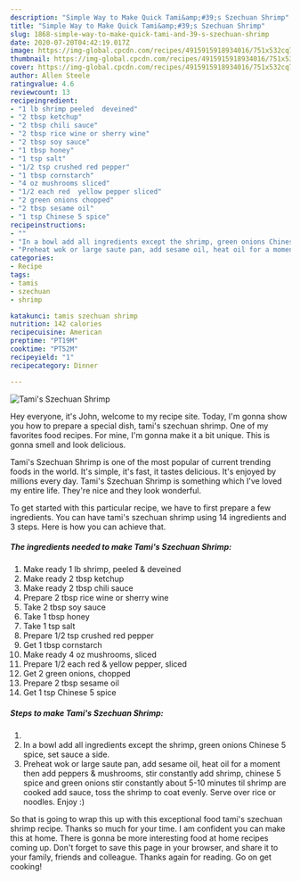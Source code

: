 ```yaml
---
description: "Simple Way to Make Quick Tami&amp;#39;s Szechuan Shrimp"
title: "Simple Way to Make Quick Tami&amp;#39;s Szechuan Shrimp"
slug: 1868-simple-way-to-make-quick-tami-and-39-s-szechuan-shrimp
date: 2020-07-20T04:42:19.017Z
image: https://img-global.cpcdn.com/recipes/4915915918934016/751x532cq70/tamis-szechuan-shrimp-recipe-main-photo.jpg
thumbnail: https://img-global.cpcdn.com/recipes/4915915918934016/751x532cq70/tamis-szechuan-shrimp-recipe-main-photo.jpg
cover: https://img-global.cpcdn.com/recipes/4915915918934016/751x532cq70/tamis-szechuan-shrimp-recipe-main-photo.jpg
author: Allen Steele
ratingvalue: 4.6
reviewcount: 13
recipeingredient:
- "1 lb shrimp peeled  deveined"
- "2 tbsp ketchup"
- "2 tbsp chili sauce"
- "2 tbsp rice wine or sherry wine"
- "2 tbsp soy sauce"
- "1 tbsp honey"
- "1 tsp salt"
- "1/2 tsp crushed red pepper"
- "1 tbsp cornstarch"
- "4 oz mushrooms sliced"
- "1/2 each red  yellow pepper sliced"
- "2 green onions chopped"
- "2 tbsp sesame oil"
- "1 tsp Chinese 5 spice"
recipeinstructions:
- ""
- "In a bowl add all ingredients except the shrimp, green onions Chinese 5 spice, set sauce a side."
- "Preheat wok or large saute pan, add sesame oil, heat oil for a moment then add peppers &amp; mushrooms, stir constantly add shrimp, chinese 5 spice and green onions stir constantly about 5-10 minutes til shrimp are cooked add sauce, toss the shrimp to coat evenly. Serve over rice or noodles. Enjoy :)"
categories:
- Recipe
tags:
- tamis
- szechuan
- shrimp

katakunci: tamis szechuan shrimp 
nutrition: 142 calories
recipecuisine: American
preptime: "PT19M"
cooktime: "PT52M"
recipeyield: "1"
recipecategory: Dinner

---
```



![Tami&#39;s Szechuan Shrimp](https://img-global.cpcdn.com/recipes/4915915918934016/751x532cq70/tamis-szechuan-shrimp-recipe-main-photo.jpg)

Hey everyone, it's John, welcome to my recipe site. Today, I'm gonna show you how to prepare a special dish, tami&#39;s szechuan shrimp. One of my favorites food recipes. For mine, I'm gonna make it a bit unique. This is gonna smell and look delicious.



Tami&#39;s Szechuan Shrimp is one of the most popular of current trending foods in the world. It's simple, it's fast, it tastes delicious. It's enjoyed by millions every day. Tami&#39;s Szechuan Shrimp is something which I've loved my entire life. They're nice and they look wonderful.


To get started with this particular recipe, we have to first prepare a few ingredients. You can have tami&#39;s szechuan shrimp using 14 ingredients and 3 steps. Here is how you can achieve that.

<!--inarticleads1-->

##### The ingredients needed to make Tami&#39;s Szechuan Shrimp:

1. Make ready 1 lb shrimp, peeled &amp; deveined
1. Make ready 2 tbsp ketchup
1. Make ready 2 tbsp chili sauce
1. Prepare 2 tbsp rice wine or sherry wine
1. Take 2 tbsp soy sauce
1. Take 1 tbsp honey
1. Take 1 tsp salt
1. Prepare 1/2 tsp crushed red pepper
1. Get 1 tbsp cornstarch
1. Make ready 4 oz mushrooms, sliced
1. Prepare 1/2 each red &amp; yellow pepper, sliced
1. Get 2 green onions, chopped
1. Prepare 2 tbsp sesame oil
1. Get 1 tsp Chinese 5 spice




<!--inarticleads2-->

##### Steps to make Tami&#39;s Szechuan Shrimp:

1. 
1. In a bowl add all ingredients except the shrimp, green onions Chinese 5 spice, set sauce a side.
1. Preheat wok or large saute pan, add sesame oil, heat oil for a moment then add peppers &amp; mushrooms, stir constantly add shrimp, chinese 5 spice and green onions stir constantly about 5-10 minutes til shrimp are cooked add sauce, toss the shrimp to coat evenly. Serve over rice or noodles. Enjoy :)




So that is going to wrap this up with this exceptional food tami&#39;s szechuan shrimp recipe. Thanks so much for your time. I am confident you can make this at home. There is gonna be more interesting food at home recipes coming up. Don't forget to save this page in your browser, and share it to your family, friends and colleague. Thanks again for reading. Go on get cooking!
